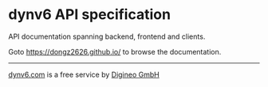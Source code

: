 # dynv6 API specification

API documentation spanning backend, frontend and clients.

Goto <https://dongz2626.github.io/> to browse the documentation.

---

[dynv6.com](https://dynv6.com/) is a free service by
[Digineo GmbH](https://www.digineo.de/)
